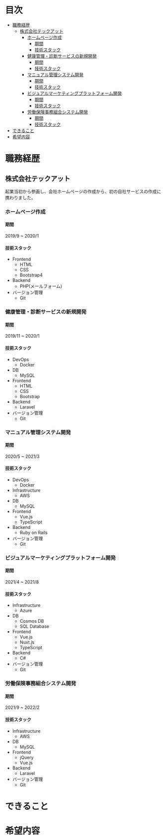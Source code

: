 # 目次
<!-- START doctoc generated TOC please keep comment here to allow auto update -->
<!-- DON'T EDIT THIS SECTION, INSTEAD RE-RUN doctoc TO UPDATE -->

- [職務経歴](#%E8%81%B7%E5%8B%99%E7%B5%8C%E6%AD%B4)
  - [株式会社テックアット](#%E6%A0%AA%E5%BC%8F%E4%BC%9A%E7%A4%BE%E3%83%86%E3%83%83%E3%82%AF%E3%82%A2%E3%83%83%E3%83%88)
    - [ホームページ作成](#%E3%83%9B%E3%83%BC%E3%83%A0%E3%83%9A%E3%83%BC%E3%82%B8%E4%BD%9C%E6%88%90)
      - [期間](#%E6%9C%9F%E9%96%93)
      - [技術スタック](#%E6%8A%80%E8%A1%93%E3%82%B9%E3%82%BF%E3%83%83%E3%82%AF)
    - [健康管理・診断サービスの新規開発](#%E5%81%A5%E5%BA%B7%E7%AE%A1%E7%90%86%E3%83%BB%E8%A8%BA%E6%96%AD%E3%82%B5%E3%83%BC%E3%83%93%E3%82%B9%E3%81%AE%E6%96%B0%E8%A6%8F%E9%96%8B%E7%99%BA)
      - [期間](#%E6%9C%9F%E9%96%93-1)
      - [技術スタック](#%E6%8A%80%E8%A1%93%E3%82%B9%E3%82%BF%E3%83%83%E3%82%AF-1)
    - [マニュアル管理システム開発](#%E3%83%9E%E3%83%8B%E3%83%A5%E3%82%A2%E3%83%AB%E7%AE%A1%E7%90%86%E3%82%B7%E3%82%B9%E3%83%86%E3%83%A0%E9%96%8B%E7%99%BA)
      - [期間](#%E6%9C%9F%E9%96%93-2)
      - [技術スタック](#%E6%8A%80%E8%A1%93%E3%82%B9%E3%82%BF%E3%83%83%E3%82%AF-2)
    - [ビジュアルマーケティングプラットフォーム開発](#%E3%83%93%E3%82%B8%E3%83%A5%E3%82%A2%E3%83%AB%E3%83%9E%E3%83%BC%E3%82%B1%E3%83%86%E3%82%A3%E3%83%B3%E3%82%B0%E3%83%97%E3%83%A9%E3%83%83%E3%83%88%E3%83%95%E3%82%A9%E3%83%BC%E3%83%A0%E9%96%8B%E7%99%BA)
      - [期間](#%E6%9C%9F%E9%96%93-3)
      - [技術スタック](#%E6%8A%80%E8%A1%93%E3%82%B9%E3%82%BF%E3%83%83%E3%82%AF-3)
    - [労働保険事務組合システム開発](#%E5%8A%B4%E5%83%8D%E4%BF%9D%E9%99%BA%E4%BA%8B%E5%8B%99%E7%B5%84%E5%90%88%E3%82%B7%E3%82%B9%E3%83%86%E3%83%A0%E9%96%8B%E7%99%BA)
      - [期間](#%E6%9C%9F%E9%96%93-4)
      - [技術スタック](#%E6%8A%80%E8%A1%93%E3%82%B9%E3%82%BF%E3%83%83%E3%82%AF-4)
- [できること](#%E3%81%A7%E3%81%8D%E3%82%8B%E3%81%93%E3%81%A8)
- [希望内容](#%E5%B8%8C%E6%9C%9B%E5%86%85%E5%AE%B9)

<!-- END doctoc generated TOC please keep comment here to allow auto update -->

<!-- 目次をアップデーtする際は doctoc README.md --github を実行-->

# 職務経歴
## 株式会社テックアット
起業当初から参画し、会社ホームページの作成から、初の自社サービスの作成に携わりました。

### ホームページ作成
#### 期間
2019/9 ~ 2020/1

#### 技術スタック
- Frontend
  - HTML
  - CSS
  - Bootstrap4
- Backend
  - PHP(メールフォーム)
- バージョン管理
  - Git


### 健康管理・診断サービスの新規開発

#### 期間
2019/11 ~ 2020/1

#### 技術スタック
- DevOps
  - Docker
- DB
  - MySQL
- Frontend
  - HTML
  - CSS
  - Bootstrap
- Backend
  - Laravel
- バージョン管理
  - Git

### マニュアル管理システム開発

#### 期間
2020/5 ~ 2021/3

#### 技術スタック
- DevOps
  - Docker
- Infrastructure
  - AWS
- DB
  - MySQL
- Frontend
  - Vue.js
  - TypeScript
- Backend
  - Ruby on Rails
- バージョン管理
  - Git

### ビジュアルマーケティングプラットフォーム開発

#### 期間
2021/4 ~ 2021/8

#### 技術スタック
- Infrastructure
  - Azure
- DB
  - Cosmos DB
  - SQL Database
- Frontend
  - Vue.js
  - Nuxt.js
  - TypeScript
- Backend
  - C#
- バージョン管理
  - Git

### 労働保険事務組合システム開発

#### 期間
2021/9 ~ 2022/2

#### 技術スタック
- Infrastructure
  - AWS
- DB
  - MySQL
- Frontend
  - jQuery
  - Vue.js
- Backend
  - Laravel
- バージョン管理
  - Git

# できること

# 希望内容
